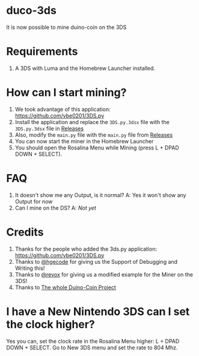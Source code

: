 # duco-3ds
It is now possible to mine duino-coin on the 3DS 
# Requirements
1. A 3DS with Luma and the Homebrew Launcher installed.
# How can I start mining?
1. We took advantage of this application: https://github.com/vbe0201/3DS.py
2. Install the application and replace the `3DS.py.3dsx` file with the `3DS.py.3dsx` file in <a href="https://github.com/BunkerInnovations/duco-3ds/releases/tag/0.1">Releases</a>
3. Also, modify the `main.py` file with the `main.py` file from <a href="https://github.com/BunkerInnovations/duco-3ds/releases/tag/0.1">Releases</a>
4. You can now start the miner in the Homebrew Launcher
5. You should open the Rosalina Menu while Mining (press L + DPAD DOWN + SELECT).
# FAQ
1. It doesn't show me any Output, is it normal?
A: Yes it won't show any Output for *now*
2. Can I mine on the DS?
A: *Not yet*
# Credits
1. Thanks for the people who added the 3ds.py application: https://github.com/vbe0201/3DS.py
2. Thanks to <a href="https://github.com/hgecode">@hgecode</a> for giving us the Support of Debugging and Writing this!
3. Thanks to <a href="https://github.com/revoxhere">@revox</a> for giving us a modified example for the Miner on the 3DS!
4. Thanks to <a href="https://github.com/revoxhere/duino-coin">The whole Duino-Coin Project</a>
# I have a New Nintendo 3DS can I set the clock higher?
Yes you can, set the clock rate in the Rosalina Menu higher: L + DPAD DOWN + SELECT. Go to New 3DS menu and set the rate to  804 Mhz.
